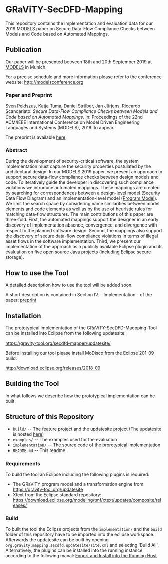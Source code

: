 # GRaViTY-SecDFD-Mapping

This repository contains the implementation and evaluation data for our 2019 MODELS paper on Secure Data-Flow Compliance Checks between Models and Code based on Automated Mappings.

## Publication

Our paper will be presented between 18th and 20th September 2019 at [MODELS](http://modelsconference.org) in Munich.

For a precise schedule and more information please refer to the conference website: http://modelsconference.org

### Paper and Preprint

[Sven Peldszus](http://sven.peldszus.com), Katja Tuma, Daniel Strüber, Jan Jürjens, Riccardo Scandariato: *Secure Data-Flow Compliance Checks between Models and Code based on Automated Mappings*. In: Proceedings of the 22nd ACM/IEEE International Conference on Model Driven Engineering Languages and Systems (MODELS), 2019. to appear. 

The preprint is available [here](http://rgse.uni-koblenz.de/web/pages/people/peldszus/publications/PTS+19-MODELS-SecureData-FlowComplianceChecksBetweenModelsAndCodeBasedOnAutomatedMappings.pdf)

### Abstract

During the development of security-critical software, the system implementation must capture the security properties postulated by the architectural design. In our MODELS 2019 paper, we present an approach to support secure data-flow compliance checks between design models and code. To iteratively guide the developer in discovering such compliance violations we introduce automated mappings. These mappings are created by searching for correspondences between a design-level model (Security Data Flow Diagram) and an implementation-level model ([Program Model](https://gravity-tool.org)). We limit the search space by considering name similarities between model elements and code elements as well as by the use of heuristic rules for matching data-flow structures. The main contributions of this paper are three-fold. First, the automated mappings support the designer in an early discovery of implementation absence, convergence, and divergence with respect to the planned software design. Second, the mappings also support the discovery of secure data-flow compliance violations in terms of illegal asset flows in the software implementation. Third, we present our implementation of the approach as a publicly available Eclipse plugin and its evaluation on five open source Java projects (including Eclipse secure storage).

## How to use the Tool

A detailed description how to use the tool will be added soon.

A short description is contained in Section IV. - Implementation - of the paper: [preprint](http://rgse.uni-koblenz.de/web/pages/people/peldszus/publications/PTS+19-MODELS-SecureData-FlowComplianceChecksBetweenModelsAndCodeBasedOnAutomatedMappings.pdf)

## Installation

The prototypical implementation of the GRaViTY-SecDFD-Maopping-Tool can be installed into Eclipse from the following updatesite:

https://gravity-tool.org/secdfd-mapper/updatesite/

Before installing our tool please install MoDisco from the Eclipse 201-09 build:

http://download.eclipse.org/releases/2018-09

## Building the Tool

In what follows we describe how the prototypical implementation can be built.

## Structure of this Repository

- `build/` -- The feature project and the updatesite project (The updatesite is hosted [here](https://gravity-tool.org/secdfd-mapper/updatesite/))
- `examples/` -- The examples used for the evaluation
- `implementation/` -- The source code of the prorotypical implementation
- `README.md` -- This readme

### Requirements

To build the tool an Eclipse including the following plugins is required:

- The GRaViTY program model and a transformation engine from: https://gravity-tool.org/updatesite
- Xtext from the Eclipse standard repository: https://download.eclipse.org/modeling/tmf/xtext/updates/composite/releases/

### Build

To built the tool the Eclipse projects from the `implementation/` and the `build` folder of this repository have to be imported into the eclipse workspace. Afterwards the updatesite can be built by opening `org.gravity.mapping.secdfd.updatesite/site.xml` and selecting 'Build All'. Alternatively, the plugins can be installed into the running instance according to the following manal: [Export and Install into the Running Host](https://help.eclipse.org/2019-03/index.jsp?topic=%2Forg.eclipse.pde.doc.user%2Ftasks%2Fui_export_install_into_host.htm)

